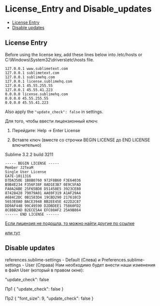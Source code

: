 # License_Entry and Disable_updates

<!-- MarkdownTOC autolink="true" -->

- [License Entry](#license-entry)
- [Disable updates](#disable-updates)

<!-- /MarkdownTOC -->

## License Entry

Before using the license key, add these lines below into /etc/hosts or C:\Windows\System32\drivers\etc\hosts file.
```
127.0.0.1 www.sublimetext.com
127.0.0.1 sublimetext.com
127.0.0.1 sublimehq.com
127.0.0.1 license.sublimehq.com
127.0.0.1 45.55.255.55
127.0.0.1 45.55.41.223
0.0.0.0 license.sublimehq.com
0.0.0.0 45.55.255.55
0.0.0.0 45.55.41.223
```

Also apply the `"update_check": false` in settings.

Для того, чтобы ввести лицензионный ключ:

1. Перейдите: Help -> Enter License

2. Вставте ключ (вместе со строчки BEGIN LICENSE до END LICENSE влючительно)

Sublime 3.2.2 build 3211

```
----- BEGIN LICENSE -----
Member J2TeaM
Single User License
EA7E-1011316
D7DA350E 1B8B0760 972F8B60 F3E64036
B9B4E234 F356F38F 0AD1E3B7 0E9C5FAD
FA0A2ABE 25F65BD8 D51458E5 3923CE80
87428428 79079A01 AA69F319 A1AF29A4
A684C2DC 0B1583D4 19CBD290 217618CD
5653E0A0 BACE3948 BB2EE45E 422D2C87
DD9AF44B 99C49590 D2DBDEE1 75860FD2
8C8BB2AD B2ECE5A4 EFC08AF2 25A9B864
------ END LICENSE ------
```

[Если лицензия не подошла, то можно найти другие по ссылке](https://gist.github.com/dinhchi27/80d49460fd4529e21e6b60cc77c79b54)

[или тут](https://iproductkeys.com/sublime-text-3-license-key/#Features_OfSublime_Text_3211)

## Disable updates

references.sublime-settings - Default (Слева) и Preferences.sublime-settings - User (Справа)
Нам необходимо будет внести наши изменения в файл User (который в правом окне):

"update_check": false

Пр1
{
	"update_check": false
}

Пр2
{
	"font_size": 9,
	"update_check": false
}